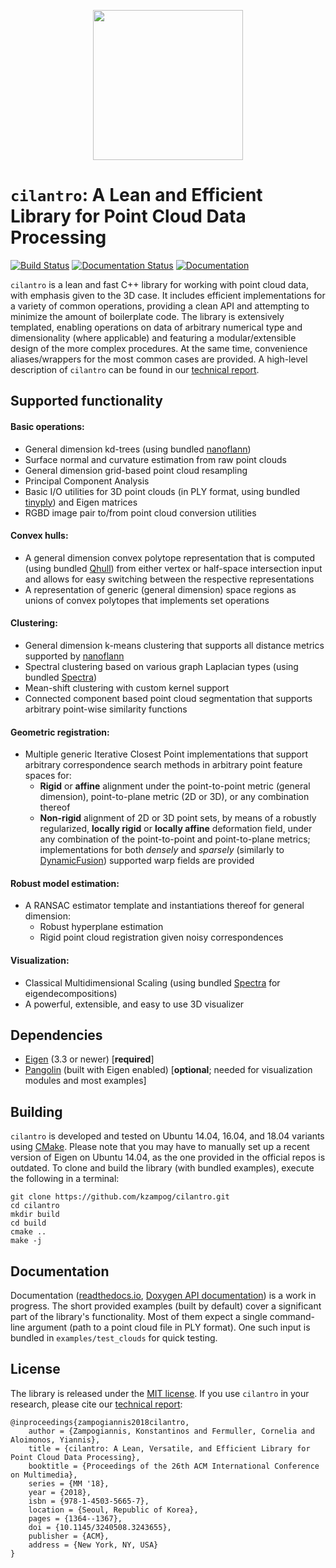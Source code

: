 <p align="center">
<img src="https://kzampog.github.io/images/cilantro_left.png" width="240" />
</p>

# `cilantro`: A Lean and Efficient Library for Point Cloud Data Processing
[![Build Status](https://travis-ci.org/kzampog/cilantro.svg?branch=master)](https://travis-ci.org/kzampog/cilantro) [![Documentation Status](https://readthedocs.org/projects/cilantro/badge/?version=latest)](http://cilantro.readthedocs.io/en/latest/?badge=latest) [![Documentation](https://codedocs.xyz/kzampog/cilantro.svg)](https://codedocs.xyz/kzampog/cilantro/)

`cilantro` is a lean and fast C++ library for working with point cloud data, with emphasis given to the 3D case.
It includes efficient implementations for a variety of common operations, providing a clean API and attempting to minimize the amount of boilerplate code.
The library is extensively templated, enabling operations on data of arbitrary numerical type and dimensionality (where applicable) and featuring a modular/extensible design of the more complex procedures.
At the same time, convenience aliases/wrappers for the most common cases are provided.
A high-level description of `cilantro` can be found in our [technical report](https://arxiv.org/abs/1807.00399).

## Supported functionality

#### Basic operations:
- General dimension kd-trees (using bundled [nanoflann](https://github.com/jlblancoc/nanoflann))
- Surface normal and curvature estimation from raw point clouds
- General dimension grid-based point cloud resampling
- Principal Component Analysis
- Basic I/O utilities for 3D point clouds (in PLY format, using bundled [tinyply](https://github.com/ddiakopoulos/tinyply)) and Eigen matrices
- RGBD image pair to/from point cloud conversion utilities

#### Convex hulls:
- A general dimension convex polytope representation that is computed (using bundled [Qhull](http://www.qhull.org/)) from either vertex or half-space intersection input and allows for easy switching between the respective representations
- A representation of generic (general dimension) space regions as unions of convex polytopes that implements set operations

#### Clustering:
- General dimension k-means clustering that supports all distance metrics supported by [nanoflann](https://github.com/jlblancoc/nanoflann)
- Spectral clustering based on various graph Laplacian types (using bundled [Spectra](https://github.com/yixuan/spectra))
- Mean-shift clustering with custom kernel support
- Connected component based point cloud segmentation that supports arbitrary point-wise similarity functions

#### Geometric registration:
- Multiple generic Iterative Closest Point implementations that support arbitrary correspondence search methods in arbitrary point feature spaces for:
    - **Rigid** or **affine** alignment under the point-to-point metric (general dimension), point-to-plane metric (2D or 3D), or any combination thereof
    - **Non-rigid** alignment of 2D or 3D point sets, by means of a robustly regularized, **locally rigid** or **locally affine** deformation field, under any combination of the point-to-point and point-to-plane metrics; implementations for both *densely* and *sparsely* (similarly to [DynamicFusion](http://grail.cs.washington.edu/projects/dynamicfusion/)) supported warp fields are provided

#### Robust model estimation:
- A RANSAC estimator template and instantiations thereof for general dimension:
    - Robust hyperplane estimation
    - Rigid point cloud registration given noisy correspondences

#### Visualization:
- Classical Multidimensional Scaling (using bundled [Spectra](https://github.com/yixuan/spectra) for eigendecompositions)
- A powerful, extensible, and easy to use 3D visualizer

## Dependencies
- [Eigen](http://eigen.tuxfamily.org/index.php?title=Main_Page) (3.3 or newer) [**required**]
- [Pangolin](https://github.com/stevenlovegrove/Pangolin) (built with Eigen enabled) [**optional**; needed for visualization modules and most examples]

## Building
`cilantro` is developed and tested on Ubuntu 14.04, 16.04, and 18.04 variants using [CMake](https://cmake.org/).
Please note that you may have to manually set up a recent version of Eigen on Ubuntu 14.04, as the one provided in the official repos is outdated.
To clone and build the library (with bundled examples), execute the following in a terminal:

```
git clone https://github.com/kzampog/cilantro.git
cd cilantro
mkdir build
cd build
cmake ..
make -j
```

## Documentation
Documentation ([readthedocs.io](http://cilantro.readthedocs.io/en/latest/?badge=latest), [Doxygen API documentation](https://codedocs.xyz/kzampog/cilantro/)) is a work in progress.
The short provided examples (built by default) cover a significant part of the library's functionality.
Most of them expect a single command-line argument (path to a point cloud file in PLY format).
One such input is bundled in `examples/test_clouds` for quick testing.

## License
The library is released under the [MIT license](https://github.com/kzampog/cilantro/blob/master/LICENSE).
If you use `cilantro` in your research, please cite our [technical report](https://arxiv.org/abs/1807.00399):
```
@inproceedings{zampogiannis2018cilantro,
    author = {Zampogiannis, Konstantinos and Fermuller, Cornelia and Aloimonos, Yiannis},
    title = {cilantro: A Lean, Versatile, and Efficient Library for Point Cloud Data Processing},
    booktitle = {Proceedings of the 26th ACM International Conference on Multimedia},
    series = {MM '18},
    year = {2018},
    isbn = {978-1-4503-5665-7},
    location = {Seoul, Republic of Korea},
    pages = {1364--1367},
    doi = {10.1145/3240508.3243655},
    publisher = {ACM},
    address = {New York, NY, USA}
}
```
